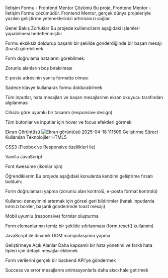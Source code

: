 İletişim Formu - Frontend Mentor Çözümü
Bu proje, Frontend Mentor - İletişim Formu çözümüdür. Frontend Mentor, gerçek dünya projeleriyle yazılım geliştirme yeteneklerinizi artırmanızı sağlar.

Genel Bakış
Zorluklar
Bu projede kullanıcıların aşağıdaki işlemleri yapabilmesi hedeflenmiştir:

Formu eksiksiz doldurup başarılı bir şekilde gönderdiğinde bir başarı mesajı (toast) görebilmek

Form doğrulama hatalarını görebilmek:

Zorunlu alanların boş bırakılması

E-posta adresinin yanlış formatta olması

Sadece klavye kullanarak formu doldurabilmek

Tüm inputlar, hata mesajları ve başarı mesajlarının ekran okuyucu tarafından algılanması

Cihaza göre uyumlu bir tasarım (responsive design)

Tüm butonlar ve inputlar için hover ve focus efektleri görmek

Ekran Görüntüsü
![Ekran görüntüsü 2025-04-18 111509](https://github.com/user-attachments/assets/8240a86f-7844-49f1-a55b-645de1741baa)
Geliştirme Süreci
Kullanılan Teknolojiler
HTML5

CSS3 (Flexbox ve Responsive özellikleri ile)

Vanilla JavaScript

Font Awesome (ikonlar için)

Öğrendiklerim
Bu projede aşağıdaki konularda kendimi geliştirme fırsatı buldum:

Form doğrulaması yapma (zorunlu alan kontrolü, e-posta format kontrolü)

Kullanıcı deneyimini artırmak için görsel geri bildirimler (hatalı inputlarda kırmızı border, başarılı gönderimde toast mesajı)

Mobil uyumlu (responsive) formlar oluşturma

Form elemanlarının temiz bir şekilde sıfırlanması (form.reset() kullanımı)

JavaScript ile dinamik DOM manipülasyonu yapma

Geliştirmeye Açık Alanlar
Daha kapsamlı bir hata yönetimi ve farklı hata tipleri için detaylı mesajlar eklemek

Form verilerini gerçek bir backend API'ye göndermek

Success ve error mesajlarını animasyonlarla daha akıcı hale getirmek

